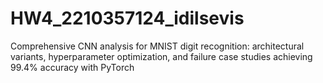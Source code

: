 # HW4_2210357124_idilsevis
Comprehensive CNN analysis for MNIST digit recognition: architectural variants, hyperparameter optimization, and failure case studies achieving 99.4% accuracy with PyTorch
